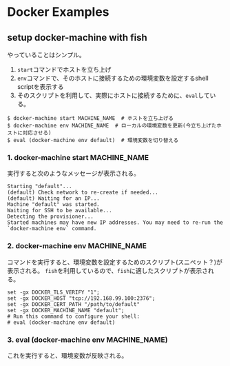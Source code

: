 # Docker Examples

## setup docker-machine with fish
やっていることはシンプル。
1. `start`コマンドでホストを立ち上げ
2. `env`コマンドで、そのホストに接続するための環境変数を設定するshell scriptを表示する
3. そのスクリプトを利用して、実際にホストに接続するために、`eval`している。

```shell
$ docker-machine start MACHINE_NAME  # ホストを立ち上げる
$ docker-machine env MACHINE_NAME  # ローカルの環境変数を更新(今立ち上げたホストに対応させる)
$ eval (docker-machine env default)  # 環境変数を切り替える
```

### 1. docker-machine start MACHINE_NAME
実行すると次のようなメッセージが表示される。

```
Starting "default"...
(default) Check network to re-create if needed...
(default) Waiting for an IP...
Machine "default" was started.
Waiting for SSH to be available...
Detecting the provisioner...
Started machines may have new IP addresses. You may need to re-run the `docker-machine env` command.
```

### 2. docker-machine env MACHINE_NAME
コマンドを実行すると、環境変数を設定するためのスクリプト(スニペット？)が表示される。
`fish`を利用しているので、`fish`に適したスクリプトが表示される。

```
set -gx DOCKER_TLS_VERIFY "1";
set -gx DOCKER_HOST "tcp://192.168.99.100:2376";
set -gx DOCKER_CERT_PATH "/path/to/default"
set -gx DOCKER_MACHINE_NAME "default";
# Run this command to configure your shell:
# eval (docker-machine env default)
```

### 3. eval (docker-machine env MACHINE_NAME)
これを実行すると、環境変数が反映される。